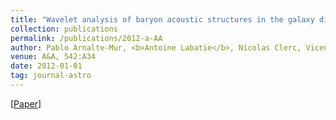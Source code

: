 ```yaml
---
title: "Wavelet analysis of baryon acoustic structures in the galaxy distribution"
collection: publications
permalink: /publications/2012-a-AA
author: Pablo Arnalte-Mur, <b>Antoine Labatie</b>, Nicolas Clerc, Vicent J Martínez, Jean-Luc Starck, Marc Lachièze-Rey, Enn Saar, Silvestre Paredes
venue: A&A, 542:A34
date: 2012-01-01
tag: journal-astro
---
```


[[Paper](https://www.researchgate.net/publication/48182824_Wavelet_analysis_of_baryon_acoustic_structures_in_the_galaxydistribution)]
<br>
<br>
